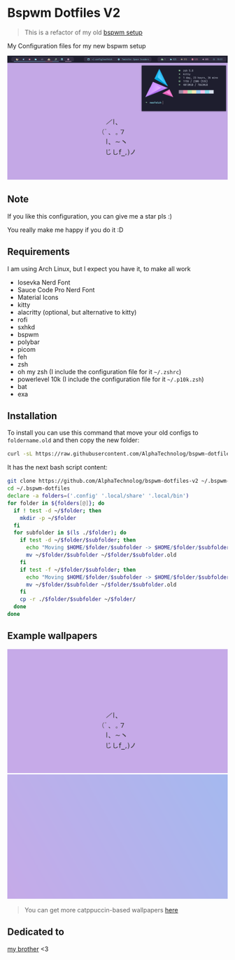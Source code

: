 # Bspwm Dotfiles V2

> This is a refactor of my old [bspwm setup](https://github.com/AlphaTechnolog/bspwm-dotfiles)

My Configuration files for my new bspwm setup

![rice](./.misc/rice.png)

## Note

If you like this configuration, you can give me a star pls :)

You really make me happy if you do it :D

## Requirements

I am using Arch Linux, but I expect you have it, to make all work

- Iosevka Nerd Font
- Sauce Code Pro Nerd Font
- Material Icons
- kitty
- alacritty (optional, but alternative to kitty)
- rofi
- sxhkd
- bspwm
- polybar
- picom
- feh
- zsh
- oh my zsh (I include the configuration file for it `~/.zshrc`)
- powerlevel 10k (I include the configuration file for it `~/.p10k.zsh`)
- bat
- exa

## Installation

To install you can use this command that move your old
configs to `foldername.old` and then copy the new folder:

```sh
curl -sL https://raw.githubusercontent.com/AlphaTechnolog/bspwm-dotfiles-v2/main/install-folders.sh | bash
```

It has the next bash script content:

```sh
git clone https://github.com/AlphaTechnolog/bspwm-dotfiles-v2 ~/.bspwm-dotfiles
cd ~/.bspwm-dotfiles
declare -a folders=('.config' '.local/share' '.local/bin')
for folder in ${folders[@]}; do
  if ! test -d ~/$folder; then
    mkdir -p ~/$folder
  fi
  for subfolder in $(ls ./$folder); do
    if test -d ~/$folder/$subfolder; then
      echo "Moving $HOME/$folder/$subfolder -> $HOME/$folder/$subfolder.old"
      mv ~/$folder/$subfolder ~/$folder/$subfolder.old
    fi
    if test -f ~/$folder/$subfolder; then
      echo "Moving $HOME/$folder/$subfolder -> $HOME/$folder/$subfolder.old"
      mv ~/$folder/$subfolder ~/$folder/$subfolder.old
    fi
    cp -r ./$folder/$subfolder ~/$folder/
  done
done
```

## Example wallpapers

![catppuccin-cat](./.sample-wallpapers/catppuccin-cat.png)
![magenta-blue](./.sample-wallpapers/magenta-blue.png)

> You can get more catppuccin-based wallpapers [here](https://github.com/catppuccin/wallpapers)

## Dedicated to

[my brother](https://github.com/Jags1906) <3
